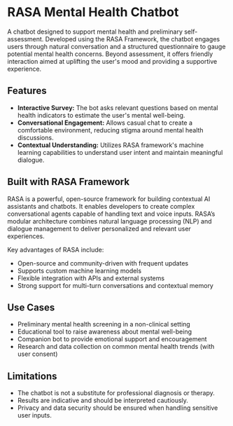 # RASA Mental Health Chatbot

A chatbot designed to support mental health and preliminary self-assessment. Developed using the RASA Framework, the chatbot engages users through natural conversation and a structured questionnaire to gauge potential mental health concerns. Beyond assessment, it offers friendly interaction aimed at uplifting the user's mood and providing a supportive experience.

## Features

- **Interactive Survey:** The bot asks relevant questions based on mental health indicators to estimate the user's mental well-being.
- **Conversational Engagement:** Allows casual chat to create a comfortable environment, reducing stigma around mental health discussions.
- **Contextual Understanding:** Utilizes RASA framework's machine learning capabilities to understand user intent and maintain meaningful dialogue.

## Built with RASA Framework

RASA is a powerful, open-source framework for building contextual AI assistants and chatbots. It enables developers to create complex conversational agents capable of handling text and voice inputs. RASA’s modular architecture combines natural language processing (NLP) and dialogue management to deliver personalized and relevant user experiences.

Key advantages of RASA include:

- Open-source and community-driven with frequent updates
- Supports custom machine learning models
- Flexible integration with APIs and external systems
- Strong support for multi-turn conversations and contextual memory


## Use Cases

- Preliminary mental health screening in a non-clinical setting
- Educational tool to raise awareness about mental well-being
- Companion bot to provide emotional support and encouragement
- Research and data collection on common mental health trends (with user consent)

## Limitations

- The chatbot is not a substitute for professional diagnosis or therapy.
- Results are indicative and should be interpreted cautiously.
- Privacy and data security should be ensured when handling sensitive user inputs.
